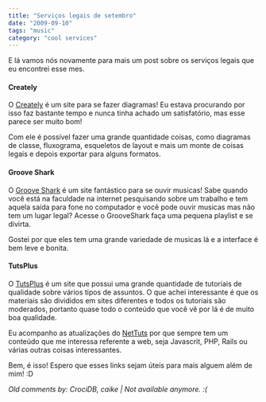 ```yaml
---
title: "Serviços legais de setembro"
date: "2009-09-10"
tags: "music"
category: "cool services"
---
```


E lá vamos nós novamente para mais um post sobre os serviços legais que eu encontrei esse mes.

#### Creately

O [Creately](http://creately.com/ "Creately") é  um site para se fazer
diagramas! Eu  estava procurando por  isso faz bastante tempo  e nunca
tinha achado um satisfatório, mas esse parece ser muito bom!

Com ele é possível fazer uma grande quantidade coisas, como diagramas
de classe, fluxograma, esqueletos de layout e mais um monte de coisas
legais e depois exportar para alguns formatos.

#### Groove Shark

O [Groove Shark](http://listen.grooveshark.com/ "Groove Shark") é um
site fantástico para se ouvir musicas! Sabe quando você está na
faculdade na internet pesquisando sobre um trabalho e tem aquela saída
para fone no computador e você pode ouvir musicas mas não tem um lugar
legal? Acesse o GrooveShark faça uma pequena playlist e se divirta.

Gostei por que eles tem uma grande variedade de musicas lá e a
interface é bem leve e bonita.

#### TutsPlus

O [TutsPlus](http://tutsplus.com/ "TutsPlus") é um site que possui uma
grande quantidade de tutoriais de qualidade sobre vários tipos de
assuntos. O que achei interessante é que os materiais são divididos em
sites diferentes e todos os tutoriais são moderados, portanto quase
todo o conteúdo que você vê por lá é de muito boa qualidade.

Eu acompanho as atualizações do
[NetTuts](http://net.tutsplus.com/ "NetTuts+") por que sempre tem um
conteúdo que me interessa referente a web, seja Javascrit, PHP, Rails
ou várias outras coisas interessantes.

Bem, é isso! Espero que esses links sejam úteis para mais alguem além de mim! :D



_Old comments by: CrociDB, caike | Not available anymore. :(_
